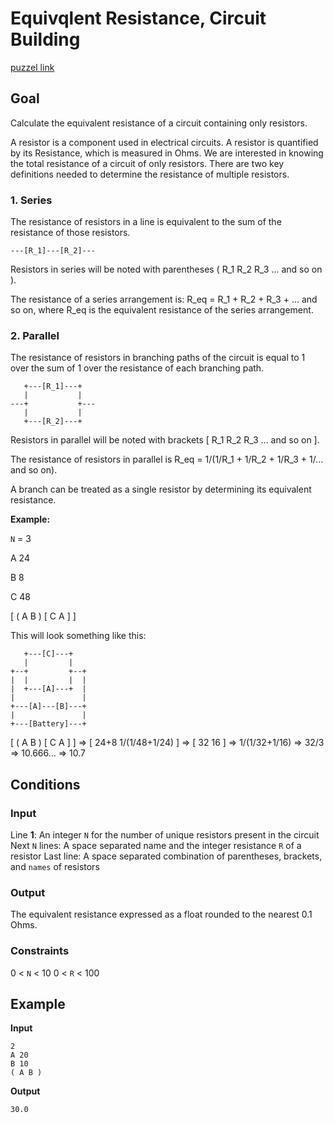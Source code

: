# Equivqlent Resistance, Circuit Building

[puzzel link](https://www.codingame.com/training/easy/equivalent-resistance-circuit-building)
## Goal
Calculate the equivalent resistance of a circuit containing only resistors.

A resistor is a component used in electrical circuits. A resistor is quantified by its Resistance, which is measured in Ohms. We are interested in knowing the total resistance of a circuit of only resistors. There are two key definitions needed to determine the resistance of multiple resistors.

### 1. Series

The resistance of resistors in a line is equivalent to the sum of the resistance of those resistors.

    ---[R_1]---[R_2]---

Resistors in series will be noted with parentheses ( R_1 R_2 R_3 ... and so on ).

The resistance of a series arrangement is: R_eq = R_1 + R_2 + R_3 + ... and so on, where R_eq is the equivalent resistance of the series arrangement.

### 2. Parallel

The resistance of resistors in branching paths of the circuit is equal to 1 over the sum of 1 over the resistance of each branching path.

       +---[R_1]---+
       |           |
    ---+           +---
       |           |
       +---[R_2]---+


Resistors in parallel will be noted with brackets [ R_1 R_2 R_3 ... and so on ].

The resistance of resistors in parallel is R_eq = 1/(1/R_1 + 1/R_2 + 1/R_3 + 1/... and so on).

A branch can be treated as a single resistor by determining its equivalent resistance.

**Example:**

`N` = 3

A 24

B 8

C 48

[ ( A B ) [ C A ] ]

This will look something like this:

       +---[C]---+
       |         |
    +--+         +--+
    |  |         |  |
    |  +---[A]---+  |
    |               |
    +---[A]---[B]---+
    |               |
    +---[Battery]---+

[ ( A B ) [ C A ] ] => [ 24+8 1/(1/48+1/24) ] => [ 32 16 ] => 1/(1/32+1/16) => 32/3 => 10.666... => 10.7


## Conditions
### Input
Line **1**: An integer `N` for the number of unique resistors present in the circuit
Next `N` lines: A space separated name and the integer resistance `R` of a resistor
Last line: A space separated combination of parentheses, brackets, and `names` of resistors

### Output
The equivalent resistance expressed as a float rounded to the nearest 0.1 Ohms.

### Constraints
0 < `N` < 10
0 < `R` < 100


## Example

**Input**
```
2
A 20
B 10
( A B )
```
**Output**
```
30.0
```
